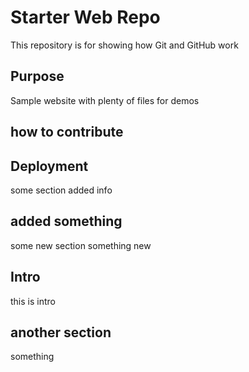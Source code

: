 # Starter Web Repo

This repository is for showing how Git and GitHub work

## Purpose

Sample website with plenty of files for demos

## how to contribute

## Deployment
some section
added info

## added something
some new section
something new

## Intro
this is intro

## another section
something
